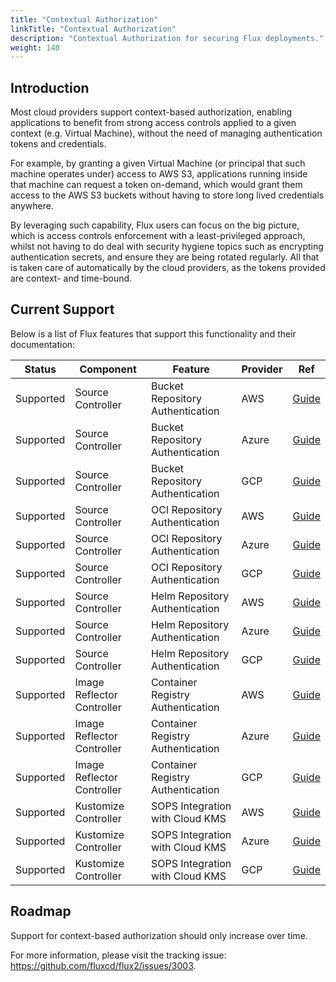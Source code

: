 ```yaml
---
title: "Contextual Authorization"
linkTitle: "Contextual Authorization"
description: "Contextual Authorization for securing Flux deployments."
weight: 140
---
```


## Introduction

Most cloud providers support context-based authorization, enabling applications
to benefit from strong access controls applied to a given context (e.g. Virtual
Machine), without the need of managing authentication tokens and credentials.

For example, by granting a given Virtual Machine (or principal that such machine
operates under) access to AWS S3, applications running inside that machine can
request a token on-demand, which would grant them access to the AWS S3 buckets
without having to store long lived credentials anywhere.

By leveraging such capability, Flux users can focus on the big picture, which is
access controls enforcement with a least-privileged approach, whilst not having to
do deal with security hygiene topics such as encrypting authentication secrets, and
ensure they are being rotated regularly.
All that is taken care of automatically by the cloud providers, as the tokens provided
are context- and time-bound.

## Current Support

Below is a list of Flux features that support this functionality and their documentation:

| Status    | Component                  | Feature                           | Provider | Ref                               |
|-----------|----------------------------|-----------------------------------|----------|-----------------------------------|
| Supported | Source Controller          | Bucket Repository Authentication  | AWS      | [Guide][AWS Buckets]              |
| Supported | Source Controller          | Bucket Repository Authentication  | Azure    | [Guide][Azure Buckets]            |
| Supported | Source Controller          | Bucket Repository Authentication  | GCP      | [Guide][GCP Buckets]              |
| Supported | Source Controller          | OCI Repository Authentication     | AWS      | [Guide][AWS OCI Repository]       |
| Supported | Source Controller          | OCI Repository Authentication     | Azure    | [Guide][Azure OCI Repository]     |
| Supported | Source Controller          | OCI Repository Authentication     | GCP      | [Guide][GCP OCI Repository]       |
| Supported | Source Controller          | Helm Repository Authentication    | AWS      | [Guide][AWS Helm Repository]      |
| Supported | Source Controller          | Helm Repository Authentication    | Azure    | [Guide][Azure Helm Repository]    |
| Supported | Source Controller          | Helm Repository Authentication    | GCP      | [Guide][GCP Helm Repository]      |
| Supported | Image Reflector Controller | Container Registry Authentication | AWS      | [Guide][AWS Container Registry]   |
| Supported | Image Reflector Controller | Container Registry Authentication | Azure    | [Guide][Azure Container Registry] |
| Supported | Image Reflector Controller | Container Registry Authentication | GCP      | [Guide][GCP Container Registry]   |
| Supported | Kustomize Controller       | SOPS Integration with Cloud KMS   | AWS      | [Guide][AWS KMS]                  |
| Supported | Kustomize Controller       | SOPS Integration with Cloud KMS   | Azure    | [Guide][Azure KMS]                |
| Supported | Kustomize Controller       | SOPS Integration with Cloud KMS   | GCP      | [Guide][GCP KMS]                  |

## Roadmap

Support for context-based authorization should only increase over time.

For more information, please visit the tracking issue: https://github.com/fluxcd/flux2/issues/3003.


[AWS Buckets]: ../components/source/buckets/#aws
[Azure Buckets]: ../components/source/buckets/#azure
[GCP Buckets]: ../components/source/buckets/#gcp
[AWS OCI Repository]: ../components/source/ocirepositories/#aws
[Azure OCI Repository]: ../components/source/ocirepositories/#azure
[GCP OCI Repository]: ../components/source/ocirepositories/#gcp
[AWS Helm Repository]: ../components/source/helmrepositories/#aws
[Azure Helm Repository]: ../components/source/helmrepositories/#azure
[GCP Helm Repository]: ../components/source/helmrepositories/#gcp
[AWS Container Registry]: ../workflows/image-update/#using-native-aws-ecr-auto-login
[Azure Container Registry]: ../workflows/image-update/#using-native-azure-acr-auto-login
[GCP Container Registry]: ../workflows/image-update/#using-native-gcp-gcr-auto-login
[AWS KMS]: ../../operations/monitoring/secrets/mozilla-sops/#aws
[Azure KMS]: ../../operations/monitoring/secrets/mozilla-sops/#azure
[GCP KMS]: ../../operations/monitoring/secrets/mozilla-sops/#google-cloud
